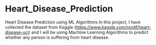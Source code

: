 # Heart_Disease_Prediction
Heart Disease Prediction using ML Algorithms
In this project, I have collected the dataset from Kaggle (https://www.kaggle.com/ronitf/heart-disease-uci) and I will be using Machine Learning Algorithms to predict whether any person is suffering from heart disease.
